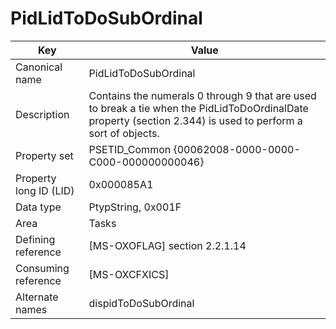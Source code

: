 # PidLidToDoSubOrdinal

| Key | Value |
|---|---|
| Canonical name | PidLidToDoSubOrdinal |
| Description | Contains the numerals 0 through 9 that are used to break a tie when the PidLidToDoOrdinalDate property (section 2.344) is used to perform a sort of objects. |
| Property set | PSETID_Common {00062008-0000-0000-C000-000000000046} |
| Property long ID (LID) | 0x000085A1 |
| Data type | PtypString, 0x001F |
| Area | Tasks |
| Defining reference | [MS-OXOFLAG] section 2.2.1.14 |
| Consuming reference | [MS-OXCFXICS] |
| Alternate names | dispidToDoSubOrdinal |
